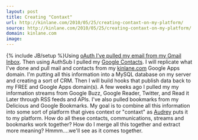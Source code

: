 ```yaml
---
layout: post
title: Creating "Contaxt"
url: http://kinlane.com/2010/05/25/creating-contaxt-on-my-platform/
source: http://kinlane.com/2010/05/25/creating-contaxt-on-my-platform/
domain: kinlane.com
image: 
---
```

{% include JB/setup %}Using <a href="http://www.kinlane.com/?p=1336">oAuth I've pulled my email from my Gmail Inbox</a>. Then using AuthSub I pulled my <a href="http://code.google.com/apis/contacts/">Google Contacts</a>. I will replicate what I've done and pull mail and contacts from my <a href="http://www.kinlane.com">kinlane.com</a> Google Apps domain. I'm putting all this information into a MySQL database on my server and creating a sort of CRM. Then I will build hooks that publish data back to my FREE and Google Apps domain(s). A few weeks ago I pulled my my information streams from Google Buzz, Google Reader, Twitter, and Read it Later through RSS feeds and APIs. I've also pulled bookmarks from my Delicious and Google Bookmarks. My goal is to combine all this information into some sort of platform that gives context or "contaxt" as <a href="http://www.audreywatters.com">Audrey</a> puts it to my platform. How do all these contacts, communications, streams and bookmarks work together? How do I merge all this together and extract more meaning? Hmmm....we'll see as it comes together.